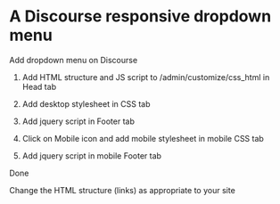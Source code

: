 #  A Discourse responsive dropdown menu

Add dropdown menu on Discourse

1. Add HTML structure and JS script to /admin/customize/css_html in Head tab

2. Add desktop stylesheet in CSS tab

3. Add jquery script in Footer tab

4. Click on Mobile icon and add mobile stylesheet in mobile CSS tab

5. Add jquery script in mobile Footer tab

Done

Change the HTML structure (links) as appropriate to your site
